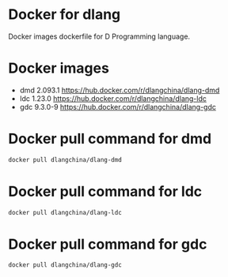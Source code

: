 # Docker for dlang
Docker images dockerfile for D Programming language.

# Docker images
 * dmd 2.093.1 https://hub.docker.com/r/dlangchina/dlang-dmd
 * ldc 1.23.0 https://hub.docker.com/r/dlangchina/dlang-ldc
 * gdc 9.3.0-9 https://hub.docker.com/r/dlangchina/dlang-gdc

# Docker pull command for dmd
```bash
docker pull dlangchina/dlang-dmd
```

# Docker pull command for ldc
```bash
docker pull dlangchina/dlang-ldc
```

# Docker pull command for gdc
```bash
docker pull dlangchina/dlang-gdc
```

